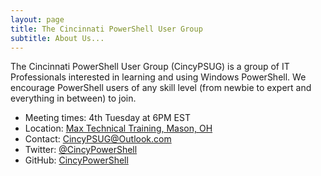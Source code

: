 ```yaml
---
layout: page
title: The Cincinnati PowerShell User Group
subtitle: About Us...
---
```


The Cincinnati PowerShell User Group (CincyPSUG) is a 
group of IT Professionals interested in learning and using Windows PowerShell.
We encourage PowerShell users of any skill level 
(from newbie to expert and everything in between) to join.

- Meeting times: 4th Tuesday at 6PM EST
- Location: [Max Technical Training, Mason, OH](https://goo.gl/maps/ijBGbvJQR3B2)
- Contact: [CincyPSUG@Outlook.com](mailto:CincyPSUG@outlook.com)
- Twitter: [@CincyPowerShell](https:/twitter.com/CincyPowerShell)
- GitHub: [CincyPowerShell](https:/github.com/CincyPowerShell)

